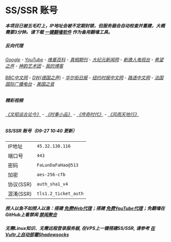 # SS/SSR 账号 

##### 本项目已被五毛盯上，IP地址会被不定期封锁，但服务器会自动检查并重建，大概需要3分钟。请下载 [一键翻墙软件](https://github.com/gfw-breaker/nogfw/blob/master/README.md) 作为备用翻墙工具。

##### 反向代理
######  [Google](http://45.77.184.84:8888/search?q=425事件) - [YouTube](https://nogfw.the-youtube.win) - [维基百科](http://45.77.184.84:8100/wiki/喬高-麥塔斯調查報告) - [真相期刊](http://45.77.184.84:8300/display.aspx?category_id=3&zhuanti_id=2) - [大纪元新闻网](http://45.77.184.84:10080) - [新唐人电视台](http://45.77.184.84:8000) - [希望之声](http://45.77.184.84:8200) - [神韵艺术团](http://45.77.184.84:8000/xtr/gb/prog673.html) - [我的博客](http://45.77.184.84:10000/)<br/> <br/> [BBC中文网](http://45.77.184.84:9100/zhongwen/simp) - [DW(德国之声)](http://45.77.184.84:9200/zh/在线报导/s-9058?&zhongwen=simp) - [华尔街日报](http://45.77.184.84:9300) - [纽约时报中文网](http://45.77.184.84:9400) - [路透中文网](http://45.77.184.84:9500/) - [法国国际广播电台](http://45.77.184.84:9600/) - [美国之音](http://45.77.184.84:9700/) 

##### 精彩视频
###### [《文昭谈古论今》](https://github.com/gfw-breaker/wenzhao/blob/master/README.md) - [《时事小品》](https://github.com/gfw-breaker/ntdtv-comedy/blob/master/README.md) - [《传奇时代》](http://45.77.184.84:10000/videos/legend/) - [《风雨天地行》](http://45.77.184.84:10000/videos/fytdx/)

##### SS/SSR 账号（09-27 10:40 更新）
|||
|-|-|
|IP地址|`45.32.138.116`|
|端口号|`443` |
|密码|`FaLunDaFaHao@513`|  
|加密|`aes-256-cfb`|
|协议(SSR) |`auth_sha1_v4`|  
|混淆(SSR) |`tls1.2_ticket_auth`|  

##### 授人以鱼不如授人以渔：搭建 [免费Web代理](https://github.com/no-gfw/heroku-node-proxy#--end--)；搭建 [免费YouTube代理](https://github.com/gfw-breaker/you2php-heroku#--end--)；免翻墙在GitHub上看禁闻 [禁闻聚合](https://github.com/gfw-breaker/banned-news/blob/master/README.md)

##### 无需Linux知识、无需远程登录服务器, 在VPS上一键搭建SS/SSR, 请参考 [在Vultr上自动部署Shadowsocks](https://gfw-breaker.win/vultr%e9%83%a8%e7%bd%b2ss/) 
